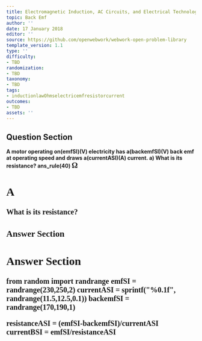 ```yaml
---
title: Electromagnetic Induction, AC Circuits, and Electrical Technologies
topic: Back Emf
author: ''
date: 17 January 2018
editor: ''
source: https://github.com/openwebwork/webwork-open-problem-library
template_version: 1.1
type: ''
difficulty:
- TBD
randomization:
- TBD
taxonomy:
- TBD
tags:
- inductionlawOhmselectricemfresistorcurrent
outcomes:
- TBD
assets: ''
---
```


## Question Section 

<b>
A motor operating on(emfSI)(V) electricity has a(backemfSI)(V) back emf at operating speed and draws a(currentASI)(A) current.
a) What is its resistance?
ans_rule(40) <span style="font-family: 'Times'; font-size: 20px";>&Omega;<span>

## A
What is its resistance?
### Answer Section


## Answer Section

from random import randrange
emfSI = randrange(230,250,2)
currentASI = sprintf("%0.1f", randrange(11.5,12.5,0.1))
backemfSI = randrange(170,190,1)

resistanceASI = (emfSI-backemfSI)/currentASI
currentBSI = emfSI/resistanceASI